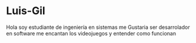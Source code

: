 # Luis-Gil
Hola soy estudiante de ingeniería en sistemas 
me Gustaria ser desarrolador en software 
me encantan los videojuegos y entender como funcionan 
